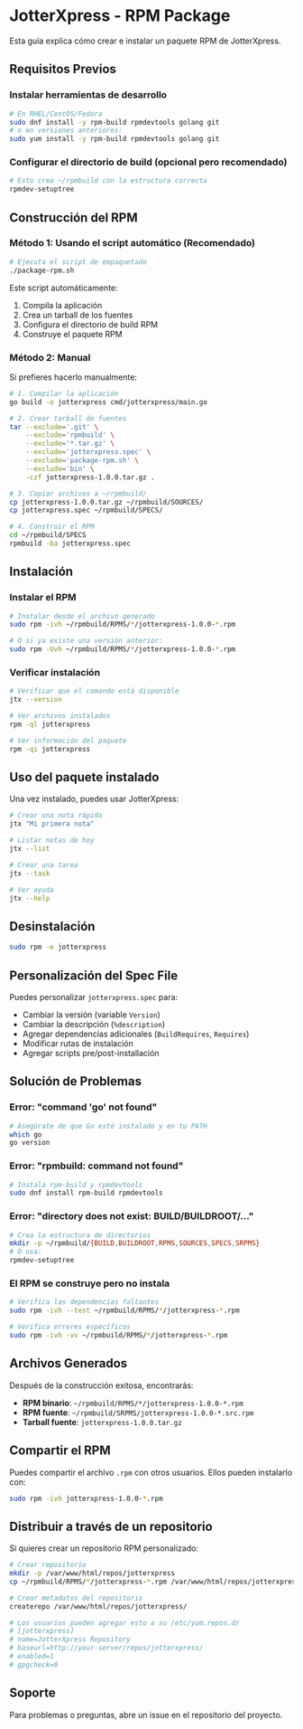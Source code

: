 # JotterXpress - RPM Package

Esta guía explica cómo crear e instalar un paquete RPM de JotterXpress.

## Requisitos Previos

### Instalar herramientas de desarrollo
```bash
# En RHEL/CentOS/Fedora
sudo dnf install -y rpm-build rpmdevtools golang git
# o en versiones anteriores:
sudo yum install -y rpm-build rpmdevtools golang git
```

### Configurar el directorio de build (opcional pero recomendado)
```bash
# Esto crea ~/rpmbuild con la estructura correcta
rpmdev-setuptree
```

## Construcción del RPM

### Método 1: Usando el script automático (Recomendado)

```bash
# Ejecuta el script de empaquetado
./package-rpm.sh
```

Este script automáticamente:
1. Compila la aplicación
2. Crea un tarball de los fuentes
3. Configura el directorio de build RPM
4. Construye el paquete RPM

### Método 2: Manual

Si prefieres hacerlo manualmente:

```bash
# 1. Compilar la aplicación
go build -o jotterxpress cmd/jotterxpress/main.go

# 2. Crear tarball de fuentes
tar --exclude='.git' \
    --exclude='rpmbuild' \
    --exclude='*.tar.gz' \
    --exclude='jotterxpress.spec' \
    --exclude='package-rpm.sh' \
    --exclude='bin' \
    -czf jotterxpress-1.0.0.tar.gz .

# 3. Copiar archivos a ~/rpmbuild/
cp jotterxpress-1.0.0.tar.gz ~/rpmbuild/SOURCES/
cp jotterxpress.spec ~/rpmbuild/SPECS/

# 4. Construir el RPM
cd ~/rpmbuild/SPECS
rpmbuild -ba jotterxpress.spec
```

## Instalación

### Instalar el RPM
```bash
# Instalar desde el archivo generado
sudo rpm -ivh ~/rpmbuild/RPMS/*/jotterxpress-1.0.0-*.rpm

# O si ya existe una versión anterior:
sudo rpm -Uvh ~/rpmbuild/RPMS/*/jotterxpress-1.0.0-*.rpm
```

### Verificar instalación
```bash
# Verificar que el comando está disponible
jtx --version

# Ver archivos instalados
rpm -ql jotterxpress

# Ver información del paquete
rpm -qi jotterxpress
```

## Uso del paquete instalado

Una vez instalado, puedes usar JotterXpress:

```bash
# Crear una nota rápida
jtx "Mi primera nota"

# Listar notas de hoy
jtx --list

# Crear una tarea
jtx --task

# Ver ayuda
jtx --help
```

## Desinstalación

```bash
sudo rpm -e jotterxpress
```

## Personalización del Spec File

Puedes personalizar `jotterxpress.spec` para:
- Cambiar la versión (variable `Version`)
- Cambiar la descripción (`%description`)
- Agregar dependencias adicionales (`BuildRequires`, `Requires`)
- Modificar rutas de instalación
- Agregar scripts pre/post-installación

## Solución de Problemas

### Error: "command 'go' not found"
```bash
# Asegúrate de que Go esté instalado y en tu PATH
which go
go version
```

### Error: "rpmbuild: command not found"
```bash
# Instala rpm-build y rpmdevtools
sudo dnf install rpm-build rpmdevtools
```

### Error: "directory does not exist: BUILD/BUILDROOT/..."
```bash
# Crea la estructura de directorios
mkdir -p ~/rpmbuild/{BUILD,BUILDROOT,RPMS,SOURCES,SPECS,SRPMS}
# O usa:
rpmdev-setuptree
```

### El RPM se construye pero no instala
```bash
# Verifica las dependencias faltantes
sudo rpm -ivh --test ~/rpmbuild/RPMS/*/jotterxpress-*.rpm

# Verifica errores específicos
sudo rpm -ivh -vv ~/rpmbuild/RPMS/*/jotterxpress-*.rpm
```

## Archivos Generados

Después de la construcción exitosa, encontrarás:

- **RPM binario**: `~/rpmbuild/RPMS/*/jotterxpress-1.0.0-*.rpm`
- **RPM fuente**: `~/rpmbuild/SRPMS/jotterxpress-1.0.0-*.src.rpm`
- **Tarball fuente**: `jotterxpress-1.0.0.tar.gz`

## Compartir el RPM

Puedes compartir el archivo `.rpm` con otros usuarios. Ellos pueden instalarlo con:

```bash
sudo rpm -ivh jotterxpress-1.0.0-*.rpm
```

## Distribuir a través de un repositorio

Si quieres crear un repositorio RPM personalizado:

```bash
# Crear repositorio
mkdir -p /var/www/html/repos/jotterxpress
cp ~/rpmbuild/RPMS/*/jotterxpress-*.rpm /var/www/html/repos/jotterxpress/

# Crear metadatos del repositorio
createrepo /var/www/html/repos/jotterxpress/

# Los usuarios pueden agregar esto a su /etc/yum.repos.d/
# [jotterxpress]
# name=JotterXpress Repository
# baseurl=http://your-server/repos/jotterxpress/
# enabled=1
# gpgcheck=0
```

## Soporte

Para problemas o preguntas, abre un issue en el repositorio del proyecto.
